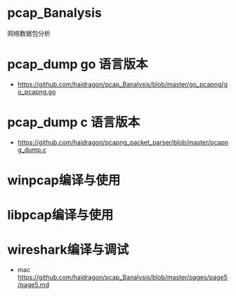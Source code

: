 # pcap_Banalysis
网络数据包分析
# pcap_dump go 语言版本
* https://github.com/haidragon/pcap_Banalysis/blob/master/go_pcapng/go_pcapng.go
# pcap_dump c 语言版本
* https://github.com/haidragon/pcapng_packet_parser/blob/master/pcapng_dump.c
# winpcap编译与使用
# libpcap编译与使用
# wireshark编译与调试
* mac https://github.com/haidragon/pcap_Banalysis/blob/master/pages/page5/page5.md
